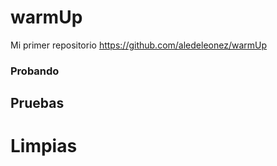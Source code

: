 # warmUp
Mi primer repositorio
https://github.com/aledeleonez/warmUp

### Probando
## Pruebas
# Limpias

